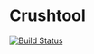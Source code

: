 # Crushtool

[![Build Status](https://git.cmacinfo.com/chris/crushtool-rs/badges/master/build.svg)](https://git.cmacinfo.com/chris/crushtool-rs/builds)